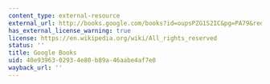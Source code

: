 ```yaml
---
content_type: external-resource
external_url: http://books.google.com/books?id=oupsPZG1S2IC&pg=PA79&redir_esc=y#v=onepage&q&f=false
has_external_license_warning: true
license: https://en.wikipedia.org/wiki/All_rights_reserved
status: ''
title: Google Books
uid: 40e93963-0293-4e80-b89a-46aabe4af7e0
wayback_url: ''
---
```

